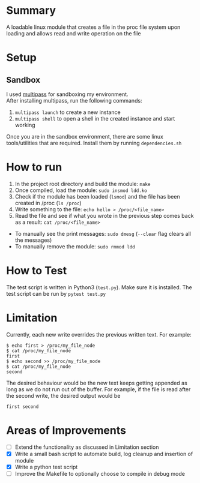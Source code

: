 # Summary
A loadable linux module that creates a file in the proc file system upon loading and allows read and write operation on the file

# Setup
## Sandbox
I used [multipass](https://canonical.com/multipass) for sandboxing my environment.\
After installing multipass, run the following commands:
1. `multipass launch` to create a new instance
2. `multipass shell` to open a shell in the created instance and start working

Once you are in the sandbox environment, there are some linux tools/utilities that are required. Install them by running `dependencies.sh`

# How to run
1. In the project root directory and build the module: `make`
2. Once compiled, load the module: `sudo insmod ldd.ko`
3. Check if the module has been loaded (`lsmod`) and the file has been created in /proc (`ls /proc`)
4. Write something to the file: `echo hello > /proc/<file_name>`
5. Read the file and see if what you wrote in the previous step comes back as a result: `cat /proc/<file_name>`

- To manually see the print messages: `sudo dmesg` (`--clear` flag clears all the messages)
- To manually remove the module: `sudo rmmod ldd`

# How to Test
The test script is written in Python3 (`test.py`). Make sure it is installed. The test script can be run by `pytest test.py`

# Limitation
Currently, each new write overrides the previous written text. For example:
```
$ echo first > /proc/my_file_node
$ cat /proc/my_file_node
first
$ echo second >> /proc/my_file_node
$ cat /proc/my_file_node
second
```
The desired behaviour would be the new text keeps getting appended as long as we do not run out of the buffer. For example, if the file is read after the second write, the desired output would be
```
first second
```

# Areas of Improvements 
- [ ] Extend the functionality as discussed in Limitation section
- [x] Write a small bash script to automate build, log cleanup and insertion of module
- [x] Write a python test script
- [ ] Improve the Makefile to optionally choose to compile in debug mode
